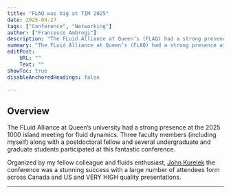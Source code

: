 ```yaml
---
title: "FLAQ was big at TIM 2025" 
date: 2025-04-27
tags: ["Conference", "Networking"]
author: ["Francesco Ambrogi"]
description: "The FLuid Alliance at Queen’s (FLAQ) had a strong presence at the 2025 Thousand Islands Fluid Dynamics Meeting (TIM Fluids)."
summary: "The FLuid Alliance at Queen’s (FLAQ) had a strong presence at the 2025 Thousand Islands Fluid Dynamics Meeting (TIM Fluids)."
editPost:
    URL: ""
    Text: ""
showToc: true
disableAnchoredHeadings: false

---
```


## Overview

The FLuid Alliance at Queen’s university had a strong presence at the 2025 1000 island meeting for fluid dynamics. Three faculty members (including myself) along with a postdoctoral fellow and several undergraduate and graduate students participated at this fantastic conference.

Organized by my fellow colleague and fluids enthusiast, [John Kurelek](https://smithengineering.queensu.ca/directory/faculty/john-w-kurelek.html) the conference was a stunning success with a large number of attendees form across Canada and US and VERY HIGH quality presentations.

---

